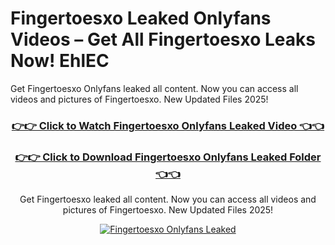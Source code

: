 # Fingertoesxo Leaked Onlyfans Videos – Get All Fingertoesxo Leaks Now! EhlEC

Get Fingertoesxo Onlyfans leaked all content. Now you can access all videos and pictures of Fingertoesxo. New Updated Files 2025!  
<div align="center">
  
### [👉👉 Click to Watch Fingertoesxo Onlyfans Leaked Video 👈👈](https://links2leaks.com?utm_source=fingertoesxo&utm_medium=gitshort)  
### [👉👉 Click to Download Fingertoesxo Onlyfans Leaked Folder 👈👈](https://links2leaks.com?utm_source=fingertoesxo&utm_medium=gitshort)  

Get Fingertoesxo leaked all content. Now you can access all videos and pictures of Fingertoesxo. New Updated Files 2025!  

[![Fingertoesxo Onlyfans Leaked](https://i.ibb.co/93hzkbrt/l2l.gif)](https://links2leaks.com?utm_source=fingertoesxo&utm_medium=gitshort)  

</div>

